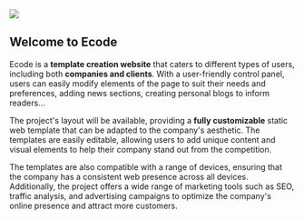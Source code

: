 <img src="https://github.com/Kuranio/Ecode/blob/main/EcodeSVG.svg"/>

## Welcome to Ecode ##
Ecode is a **template creation website** that caters to different types of users, including both **companies and clients**. With a user-friendly control panel, users can easily modify elements of the page to suit their needs and preferences, adding news sections, creating personal blogs to inform readers...

The project's layout will be available, providing a **fully customizable** static web template that can be adapted to the company's aesthetic. The templates are easily editable, allowing users to add unique content and visual elements to help their company stand out from the competition.

The templates are also compatible with a range of devices, ensuring that the company has a consistent web presence across all devices. Additionally, the project offers a wide range of marketing tools such as SEO, traffic analysis, and advertising campaigns to optimize the company's online presence and attract more customers.

